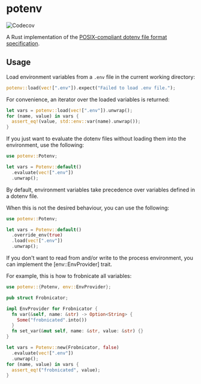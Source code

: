 # potenv

![Codecov](https://img.shields.io/codecov/c/github/ju1ius/potenv?style=for-the-badge)

A Rust implementation of the [POSIX-compliant dotenv file format specification](https://github.com/php-xdg/dotenv-spec).

## Usage

Load environment variables from a `.env` file in the current working directory:

```rust
potenv::load(vec![".env"]).expect("Failed to load .env file.");
```

For convenience, an iterator over the loaded variables is returned:

```rust
let vars = potenv::load(vec![".env"]).unwrap();
for (name, value) in vars {
  assert_eq!(value, std::env::var(name).unwrap());
}
```

If you just want to evaluate the dotenv files without loading them into the environment, use the following:

```rust
use potenv::Potenv;

let vars = Potenv::default()
  .evaluate(vec![".env"])
  .unwrap();
```

By default, environment variables take precedence over variables defined in a dotenv file.

When this is not the desired behaviour, you can use the following:

```rust
use potenv::Potenv;

let vars = Potenv::default()
  .override_env(true)
  .load(vec![".env"])
  .unwrap();
```

If you don't want to read from and/or write to the process environment,
you can implement the [env::EnvProvider] trait.

For example, this is how to frobnicate all variables:

```rust
use potenv::{Potenv, env::EnvProvider};

pub struct Frobnicator;

impl EnvProvider for Frobnicator {
  fn var(&self, name: &str) -> Option<String> {
    Some("frobnicated".into())
  }
  fn set_var(&mut self, name: &str, value: &str) {}
}

let vars = Potenv::new(Frobnicator, false)
  .evaluate(vec![".env"])
  .unwrap();
for (name, value) in vars {
  assert_eq!("frobnicated", value);
}
```
